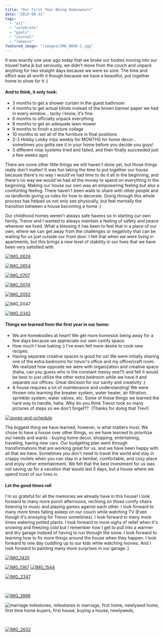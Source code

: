 ```yaml
---
title: "Our First Year Being Homeowners"
date: "2015-08-31"
tags:
  - "all"
  - "celebrate"
  - "goals"
  - "journal"
  - "romance"
featured_image: "/images/IMG_0058-1.jpg"
---
```


It was exactly one year ago today that we broke our bodies moving into our house! haha jk but seriously, we didn't move from the couch and unpack anything for two straight days because we were so sore. The time and effort was all worth it though because we have a beautiful, put together home to show for it :)

#### And to think, it only took:

- 3 months to get a shower curtain in the guest bathroom
- 4 months to get actual blinds instead of the brown banner paper we had in every window... tacky I know, it's fine.
- 6 months to officially unpack everything
- 8 months to get an adequate lawn mower
- 9 months to finish a picture collage
- 10 months to set all of the furniture in final positions
- 2-3 Hobby Lobby trips weekly for MONTHS for home decor... sometimes you gotta see it in your home before you decide you guys!
- 3 different mop systems tried and failed, and then finally succeeded just a few weeks ago)

There are some other little things we still haven't done yet, but those things really don't matter! It was fun taking the time to put together our house because there's no way I would've had time to do it all in the beginning, and there's no way we would've had all the money to spend on everything in the beginning. Making our house our own was an empowering feeling but also a comforting feeling. There haven't been walls to share with other people and no landlords giving us rules for how to decorate. Going through this whole process has helped us not only see physically, but feel mentally the transition between a house becoming a home :)

Our childhood homes weren't always safe havens so in starting our own family, Trevor and I wanted to always maintain a feeling of safety and peace wherever we lived. What a blessing it has been to feel that in a place of our own, where we can get away from the challenges or negativity that can be waiting for us just outside our front door. I felt that when we were living in apartments, but this brings a new level of stability in our lives that we have been very satisfied with.

[![IMG_0626](/images/IMG_0626.jpg)](http://freshlymarried.com/wp-content/uploads/2015/08/IMG_0626.jpg)

[![IMG_0654](/images/IMG_0654.jpg)](http://freshlymarried.com/wp-content/uploads/2015/08/IMG_0654.jpg)

[![IMG_0707](/images/IMG_0707.jpg)](http://freshlymarried.com/wp-content/uploads/2015/08/IMG_0707.jpg)

[![IMG_0074](/images/IMG_0074.jpg)](http://freshlymarried.com/wp-content/uploads/2015/08/IMG_0074.jpg)

[![IMG_0052](/images/IMG_0052.jpg)](http://freshlymarried.com/wp-content/uploads/2015/08/IMG_0052.jpg)

![IMG_0047](/images/IMG_0047.jpg)

[![IMG_0342](/images/IMG_0342.jpg)](http://freshlymarried.com/wp-content/uploads/2015/08/IMG_0342.jpg)

#### Things we learned from the first year in our home:

- We are homebodies at heart! We get more homesick being away for a few days because we appreciate our own comfy space.
- How much I love baking :) I've even felt more desire to cook new recipes.
- Having separate creative spaces is good for us! We were initially sharing one of the extra bedrooms for trevor's office and my office/craft room. We realized how opposite we were with organization and creative space (haha, can you guess who is the constant messy one?!) and felt it would be best to just utilize the other extra bedroom while we have it and separate our offices. Great decision for our sanity and creativity :)
- A house requires a lot of maintenance and understanding! We were thrown into learning the breaker system, water heater, air filtration, sprinkler system, water valves, etc. Some of these things we learned the hard way to handle, haha. Why do you think Trevor took so many pictures of steps so we don't forget??  (Thanks for doing that Trev!)

[![zones-and-schedule](/images/zones-and-schedule-300x217.jpg)](http://freshlymarried.com/wp-content/uploads/2015/08/zones-and-schedule.jpg)

The biggest thing we have learned, however, is what matters most. We chose to have a house over other things, so we have learned to prioritize our needs and wants - buying home decor, shopping, entertaining, traveling, having new cars. Our budgeting plan went through transformations that are working great for us, and we have been happy with all that we have. Sometimes you don't need to travel the world and stay in crappy motels when you can stay in a familiar, comfortable, and cozy place and enjoy other entertainment. We felt that the best investment for us was not saving up for a vacation that would last 5 days, but a house where we spend most of our lives in.

#### Let the good times roll

I'm so grateful for all the memories we already have in this house! I look forward to many more porch afternoons, reclining on those comfy chairs listening to music and playing games against each other. I look forward to many more times falling asleep on our couch while watching TV (Even though it's annoying for Trevor sometimes). I look forward to many more times watering potted plants. I look forward to more sighs of relief when it's snowing and freezing cold but I remember how I get to pull into a warmer and dry garage instead of having to run through the snow. I look forward to learning how to fix more things around the house when they happen. I look forward to one day cuddling up to our kids while watching movies. And I look forward to painting many more surprises in our garage :)

[![IMG_1420](/images/IMG_1420.jpg)](http://freshlymarried.com/wp-content/uploads/2015/08/IMG_1420.jpg)

[![IMG_1367](/images/IMG_1367.jpg)](http://freshlymarried.com/wp-content/uploads/2015/08/IMG_1367.jpg) [](http://freshlymarried.com/wp-content/uploads/2015/08/IMG_00781.jpg)[![IMG_1544](/images/IMG_1544.jpg)](http://freshlymarried.com/wp-content/uploads/2015/08/IMG_1544.jpg)

[![IMG_2347](/images/IMG_2347-e1453182736170.jpg)](http://freshlymarried.com/wp-content/uploads/2015/08/IMG_2347.jpg)

 

[![IMG_3866](/images/IMG_3866.jpg)](http://freshlymarried.com/wp-content/uploads/2015/08/IMG_3866.jpg)

![marriage milestones, milestones in marriage, first home, newlywed home, first time home buyers, first house, buying a house, newlyweds,](/images/IMG_0078-1.jpg)

 

[![IMG_2632](/images/IMG_2632.jpg)](http://freshlymarried.com/wp-content/uploads/2015/08/IMG_2632.jpg)
